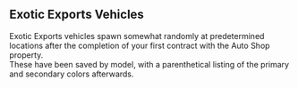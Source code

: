 ## Exotic Exports Vehicles

Exotic Exports vehicles spawn somewhat randomly at predetermined locations after the completion of your first contract with the Auto Shop property.  
These have been saved by model, with a parenthetical listing of the primary and secondary colors afterwards.
